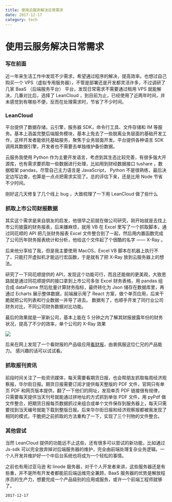 ```yaml
---
title: 使用云服务解决日常需求
date: 2017-12-17
category: tech
---
```


# 使用云服务解决日常需求



### 写在前面

近一年来生活工作中发现不少需求，希望通过程序的解决，提高效率。也想过自己购买一个 VPS（虚拟专用服务器），不管是部署还是开发都灵活许多，不过调研了几家 BaaS （后端服务平台） 平台，发现日常需求不需要通过租用 VPS 就能解决，几番对比后，选择了 LeanCloud ，到目前为止，已经使用了近两年时间，并未感觉到有哪些不便，反而在处理需求时，节省了不少时间。



### LeanCloud

平台提供了数据存储，云引擎，服务器 SDK，命令行工具、文件存储和 IM 等服务。基本上涵盖完整后端服务模块，基本上免去了一些脱离业务层面的基础开发工作，这样开发者能依托基础服务，聚焦于业务层面开发。平台提供各种语言 SDK 调用其数据引擎，开发者也不需要去单独维护备份数据。

云服务我使用 Python 作为主要开发语言，考虑到其生态比较完善，有很多强大开源库，也有需求要抓取一些数据进行处理，比如用到财经数据接口 tushare ，数据框架 pandas，尽管自己主力语言是 JavaScript， Python 不是很熟练，最后决定边写边查，也算是一点点把需求实现了。总的评估下来，还是比用 Node 节省不少时间。

刚好这几天修复了几个线上 bug ，大致梳理了一下用 LeanCloud 做了些什么

### 抓取上市公司财报数据

其实这个需求是来自朋友的启发，他很早之前就在做公司研究，刚开始就是去找上市公司披露的财务报表，后来嫌麻烦，就用 VB 在 Excel 里写了一个抓取脚本，通过同花顺的 API 把几张财务报表 Excel 文件整合到了一起，然后用内置函数完成了公司历年财务报表统计和分析，他给这个文件起了个很酷的名字 —— X-Ray 。

后来他分享给了我，但是我主要使用 MacOS，Excel VB 脚本在机器上执行不了，只能打开虚拟机才能运行宏函数，于是就有了把 X-Ray 放到云服务器上的想法。

研究了一下同花顺提供的 API，发现这个功能可行，而且还能做的更美观，大致思路就是通过同花顺提供的接口拿到上市公司多张 Excel 财务表格，用 pandas 组合成 dataFrame 然后批量计算财务指标，最终转化为 Json 储存在数据库里，再通过 Echarts 展示整体数据，前端展示用了 React 方案，做个单页应用，后来干脆就把公司列表和行业数据一并导了进去。
数据有了，也顺手开发了同行业公司财务对比，不同公司财务数据对比功能。

最后的效果就是一家新公司，基本上能在 5 分钟之内了解其财报披露年份的财务状况，提高了不少的效率，单个公司的 X-Ray 效果



![](http://openmindclub.qiniudn.com/Caos/article/img/xray.png)



后来在网上发现了一个看财报的产品级应用[看财报](http://www.kancaibao.com/0/index.asp)，由衷佩服这位仁兄的产品能力。
感兴趣的话可以试试看。

### 抓取报刊资讯

前段时间关注了一些资讯媒体，每天需要看期货日报，也会帮朋友抓取每周经济观察报，华尔街日报。期货日报需要订阅才提供每天整版的 PDF 文件，官网只有单页 PDF 和网页版本提供，翻了一下他们的网址，发现单页 PDF 链接很有规律，只需要每天提供当天刊号就能通过拼地址的方式抓到单张 PDF 文件，用 pyPdf 做文件整合，把期货日报每页数据抓过来组合成单个文件保存到服务器上，每天只需要找到当天编号就能下载到整版日报。后来华尔街日报和经济观察报都被我发现了相同的模式，干脆把之前抓取的方法重构了一下，实现了三个刊物的文件整合。

### 其他尝试

当然 LeanCloud 提供的功能远不止这些，还有很多可以尝试的新功能，比如通过 Js-sdk 可以完全放弃掉对后端服务器的维护，完全由前端处理复杂业务逻辑。一个人开发并维护好一个中后台系统也将成为一个轻松的事情。


之前也有用过亚马逊 和 linode 服务器，对于个人开发者来讲，这些服务器还是有些重，并不是所有开发者都能前后端运维完全兼顾，BaaS 服务器的优势是解放程序员的生产力，想要完成一个产品级别的应用或服务，或许一个前端工程师就够了。




`2017-12-17`

